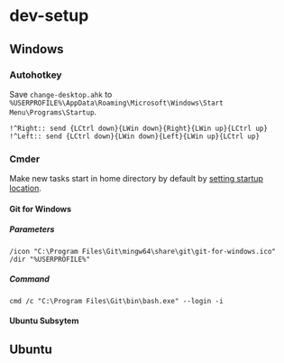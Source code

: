 # dev-setup

## Windows

### Autohotkey

Save `change-desktop.ahk` to `%USERPROFILE%\AppData\Roaming\Microsoft\Windows\Start Menu\Programs\Startup`.

```
!^Right:: send {LCtrl down}{LWin down}{Right}{LWin up}{LCtrl up}
!^Left:: send {LCtrl down}{LWin down}{Left}{LWin up}{LCtrl up}
```

### Cmder

Make new tasks start in home directory by default by [setting startup location](https://stackoverflow.com/a/43836978/4832982).

#### Git for Windows

##### Parameters

`/icon "C:\Program Files\Git\mingw64\share\git\git-for-windows.ico" /dir "%USERPROFILE%"`

##### Command

`cmd /c "C:\Program Files\Git\bin\bash.exe" --login -i`

#### Ubuntu Subsytem

## Ubuntu
